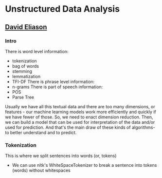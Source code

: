 # Unstructured Data Analysis
## [David Eliason](http://www.davideliason.me)
### Intro
There is word level information:
- tokenization
- bag of words
- stemming
- lemmatization
- TFI-DF
There is phrase level information:
- n-grams
There is part of speech information:
- POS
- Parse Tree

Usually we have all this textual data and there are too many dimensions, or features - our machine learning models work more efficiently and quickly if we have fewer of those. So, we need to enact dimension reduction. Then, we can build a model that can be used for interpretation of the data and/or used for prediction. And that's the main draw of these kinds of algorithms- to better understand and to predict.

### Tokenization
This is where we split sentences into words (or, tokens)
- We can use nltk's WhiteSpaceTokenizer to break a sentence into tokens (words) without whitespaces
